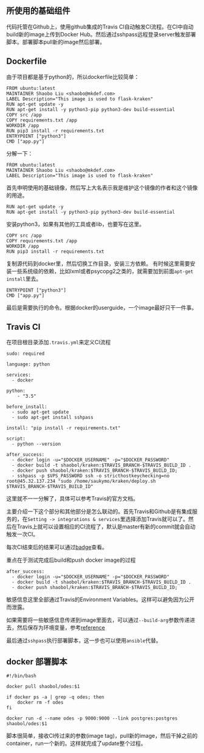 ## 所使用的基础组件

代码托管在Github上，使用github集成的Travis CI自动触发CI流程。在CI中自动build新的image上传到Docker Hub。然后通过sshpass远程登录server触发部署脚本。部署脚本pull新的image然后部署。

## Dockerfile

由于项目都是基于python的，所以dockerfile比较简单：

```
FROM ubuntu:latest
MAINTAINER Shaobo Liu <shaobo@mkdef.com>
LABEL Description="This image is used to flask-kraken"
RUN apt-get update -y
RUN apt-get install -y python3-pip python3-dev build-essential
COPY src /app
COPY requirements.txt /app
WORKDIR /app
RUN pip3 install -r requirements.txt
ENTRYPOINT ["python3"]
CMD ["app.py"]
```



分解一下：

```
FROM ubuntu:latest
MAINTAINER Shaobo Liu <shaobo@mkdef.com>
LABEL Description="This image is used to flask-kraken"
```



首先申明使用的基础镜像，然后写上大名表示我是维护这个镜像的作者和这个镜像的用途。

```
RUN apt-get update -y
RUN apt-get install -y python3-pip python3-dev build-essential
```

安装python3，如果有其他的工具或者lib，也要写在这里。

```
COPY src /app
COPY requirements.txt /app
WORKDIR /app
RUN pip3 install -r requirements.txt
```

复制源代码到docker里，然后切换工作目录，安装三方依赖。 有时候这里需要安装一些系统级的依赖，比如lxml或者psycopg2之类的，就需要加到前面`apt-get install`里去。

```
ENTRYPOINT ["python3"]
CMD ["app.py"]
```

最后是需要执行的命令。根据docker的userguide，一个image最好只干一件事。

## Travis CI

在项目根目录添加`.travis.yml`来定义CI流程

```
sudo: required

language: python

services:
  - docker

python:
    - "3.5"

before_install:
  - sudo apt-get update
  - sudo apt-get install sshpass

install: "pip install -r requirements.txt"

script: 
  - python --version

after_success:
  - docker login -u="$DOCKER_USERNAME" -p="$DOCKER_PASSWORD"
  - docker build -t shaobol/kraken:$TRAVIS_BRANCH-$TRAVIS_BUILD_ID . 
  - docker push shaobol/kraken:$TRAVIS_BRANCH-$TRAVIS_BUILD_ID;
  - sshpass -p $VPS_PASSWORD ssh -o stricthostkeychecking=no root@45.32.137.234 "sudo /home/saukymo/kraken/deploy.sh $TRAVIS_BRANCH-$TRAVIS_BUILD_ID"
```



这里就不一一分解了，具体可以参考Travis的官方文档。

主要介绍一下这个部分和其他部分是怎么联动的。首先Travis和Github是有集成服务的，在`Setting -> integrations & services`里选择添加Travis就可以了。然后在Travis上就可以设置相应的CI流程了，默认是master有新的commit就会自动触发一次CI。

每次CI结束后的结果可以通过[badge](https://travis-ci.org/saukymo/odes.svg?branch=master)查看。

重点在于测试完成后build和push docker image的过程

```
after_success:
  - docker login -u="$DOCKER_USERNAME" -p="$DOCKER_PASSWORD"
  - docker build -t shaobol/kraken:$TRAVIS_BRANCH-$TRAVIS_BUILD_ID . 
  - docker push shaobol/kraken:$TRAVIS_BRANCH-$TRAVIS_BUILD_ID;
```



敏感信息这里全部通过Travis的Environment Variables。这样可以避免因为公开而泄露。

如果需要将一些敏感信息传递到image里面去，可以通过`--build-arg`参数传递进去，然后保存为环境变量，参考[reference](https://docs.docker.com/engine/reference/builder/#label)

最后通过`sshpass`执行部署脚本，这一步也可以使用`ansible`代替。

## docker 部署脚本

```
#!/bin/bash

docker pull shaobol/odes:$1

if docker ps -a | grep -q odes; then
    docker rm -f odes
fi

docker run -d --name odes -p 9000:9000 --link postgres:postgres shaobol/odes:$1
```

脚本很简单，接收CI传过来的参数(image tag)，pull新的image，然后干掉之前的container，run一个新的。这样就完成了update整个过程。